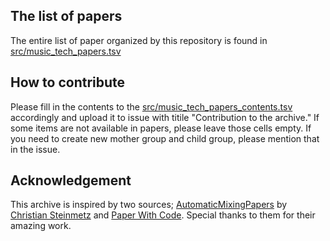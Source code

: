 ## The list of papers
The entire list of paper organized by this repository is found in [src/music_tech_papers.tsv](https://github.com/Hyon0930/MusicTechPapers/blob/master/src/music_tech_papers.tsv)

## How to contribute
Please fill in the contents to the [src/music_tech_papers_contents.tsv](https://github.com/Hyon0930/MusicTechPapers/blob/master/src/music_tech_papers_contents.tsv) accordingly and upload it to issue with titile "Contribution to the archive." 
If some items are not available in papers, please leave those cells empty. 
If you need to create new mother group and child group, please mention that in the issue. 


## Acknowledgement
This archive is inspired by two sources; [AutomaticMixingPapers](https://github.com/csteinmetz1/AutomaticMixingPapers) by [Christian Steinmetz](https://www.christiansteinmetz.com/) and [Paper With Code](https://paperswithcode.com/).
Special thanks to them for their amazing work.

